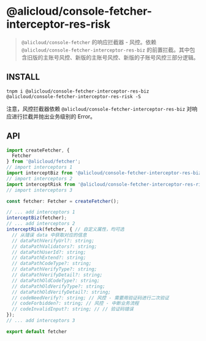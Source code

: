 # @alicloud/console-fetcher-interceptor-res-risk

> `@alicloud/console-fetcher` 的响应拦截器 - 风控。依赖 `@alicloud/console-fetcher-interceptor-res-biz` 的前置拦截。其中包含旧版的主账号风控、新版的主账号风控、新版的子账号风控三部分逻辑。

## INSTALL

```shell
tnpm i @alicloud/console-fetcher-interceptor-res-biz @alicloud/console-fetcher-interceptor-res-risk -S
```

注意，风控拦截器依赖 `@alicloud/console-fetcher-interceptor-res-biz` 对响应进行拦截并抛出业务级别的 Error。

## API

```typescript
import createFetcher, {
  Fetcher
} from '@alicloud/fetcher';
// import interceptors 1
import interceptBiz from '@alicloud/console-fetcher-interceptor-res-biz'; // 必需在风控拦截之前
// import interceptors 2
import interceptRisk from '@alicloud/console-fetcher-interceptor-res-risk';
// import interceptors 3

const fetcher: Fetcher = createFetcher();

// ... add interceptors 1
interceptBiz(fetcher);
// ... add interceptors 2
interceptRisk(fetcher, { // 自定义属性，均可选
  // 从错误 data 中获取对应的信息
  // dataPathVerifyUrl?: string;
  // dataPathValidators?: string;
  // dataPathUserId?: string;
  // dataPathExtend?: string;
  // dataPathCodeType?: string;
  // dataPathVerifyType?: string;
  // dataPathVerifyDetail?: string;
  // dataPathOldCodeType?: string;
  // dataPathOldVerifyType?: string;
  // dataPathOldVerifyDetail?: string;
  // codeNeedVerify?: string; // 风控 - 需要用验证码进行二次验证
  // codeForbidden?: string; // 风控 - 中断业务流程
  // codeInvalidInput?: string; // // 验证码错误
});
// ... add interceptors 3

export default fetcher
```
